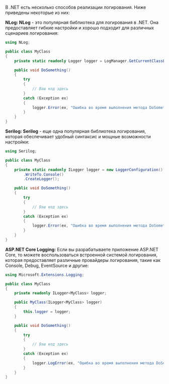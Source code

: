 В .NET есть несколько способов реализации логирования. Ниже приведены некоторые из них:

**NLog: NLog** - это популярная библиотека для логирования в .NET. Она предоставляет гибкие настройки и хорошо подходит для различных сценариев логирования:

```c#
using NLog;

public class MyClass
{
    private static readonly Logger logger = LogManager.GetCurrentClassLogger();

    public void DoSomething()
    {
        try
        {
            // Ваш код здесь
        }
        catch (Exception ex)
        {
            logger.Error(ex, "Ошибка во время выполнения метода DoSomething");
        }
    }
}
```

**Serilog: Serilog** - еще одна популярная библиотека логирования, которая обеспечивает удобный синтаксис и мощные возможности настройки:

```c#
using Serilog;

public class MyClass
{
    private static readonly ILogger logger = new LoggerConfiguration()
        .WriteTo.Console()
        .CreateLogger();

    public void DoSomething()
    {
        try
        {
            // Ваш код здесь
        }
        catch (Exception ex)
        {
            logger.Error(ex, "Ошибка во время выполнения метода DoSomething");
        }
    }
}
```

**ASP.NET Core Logging:** Если вы разрабатываете приложение ASP.NET Core, то можете воспользоваться встроенной системой логирования, которая предоставляет различные провайдеры логирования, такие как Console, Debug, EventSource и другие:

```c#
using Microsoft.Extensions.Logging;

public class MyClass
{
    private readonly ILogger<MyClass> logger;

    public MyClass(ILogger<MyClass> logger)
    {
        this.logger = logger;
    }

    public void DoSomething()
    {
        try
        {
            // Ваш код здесь
        }
        catch (Exception ex)
        {
            logger.LogError(ex, "Ошибка во время выполнения метода DoSomething");
        }
    }
}
```
